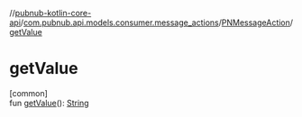 //[pubnub-kotlin-core-api](../../../index.md)/[com.pubnub.api.models.consumer.message_actions](../index.md)/[PNMessageAction](index.md)/[getValue](get-value.md)

# getValue

[common]\
fun [getValue](get-value.md)(): [String](https://kotlinlang.org/api/latest/jvm/stdlib/kotlin-stdlib/kotlin/-string/index.html)
